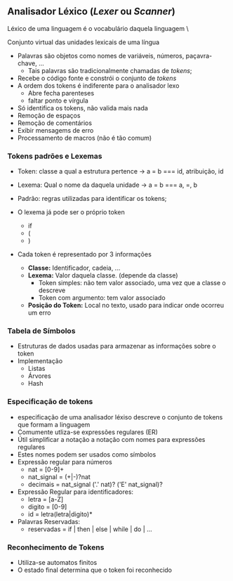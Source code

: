 ## Analisador Léxico (*Lexer* ou *Scanner*)

  Léxico de uma linguagem é o vocabulário daquela linguagem \

  Conjunto virtual das unidades lexicais de uma língua
  
  - Palavras são objetos como nomes de variáveis, números, paçavra-chave, ...
    - Tais palavras são tradicionalmente chamadas de *tokens*;
  - Recebe o código fonte e constrói o conjunto de *tokens*
  - A ordem dos tokens é indiferente para o analisador lexo
    - Abre fecha parenteses
    - faltar ponto e vírgula
  - Só identifica os tokens, não valida mais nada
  - Remoção de espaços
  - Remoção de comentários
  - Exibir mensagems de erro
  - Processamento de macros (não é tão comum)

### Tokens padrões e Lexemas

  - Token: classe a qual a estrutura pertence -> a = b === id, atribuição, id
  - Lexema: Qual o nome da daquela unidade    -> a = b === a, =, b
  - Padrão: regras utilizadas para identificar os tokens;
  - O lexema já pode ser o próprio token
    - if
    - (
    - )

  - Cada token é representado por 3 informações
    - **Classe:** Identificador, cadeia, ...
    - **Lexema:** Valor daquela classe. (depende da classe)
      - Token simples: não tem valor associado, uma vez que a classe o descreve
      - Token com argumento: tem valor associado
    - **Posição do Token:** Local no texto, usado para indicar onde ocorreu um erro 

### Tabela de Símbolos

  - Estruturas de dados usadas para armazenar as informações sobre o token
  - Implementação
    - Listas
    - Árvores
    - Hash

### Especificação de tokens

  - especificação de uma analisador léxiso descreve o conjunto de tokens que formam a linguagem
  - Comumente utliza-se expressões regulares (ER)
  - Útil simplificar a notação a notação com nomes para expressões regulares
  - Estes nomes podem ser usados como símbolos
  - Expressão regular para números
    - nat = [0-9]+
    - nat_signal = (+|-)?nat
    - decimais = nat_signal ('.' nat)? ('E' nat_signal)? 
  - Expressão Regular para identificadores:
    - letra = [a-Z]
    - digito = [0-9]
    - id = letra(letra|digito)*
  - Palavras Reservadas:
    - reservadas = if | then | else | while | do | ...

### Reconhecimento de Tokens
  - Utiliza-se automatos finitos 
  - O estado final determina que o token foi reconhecido